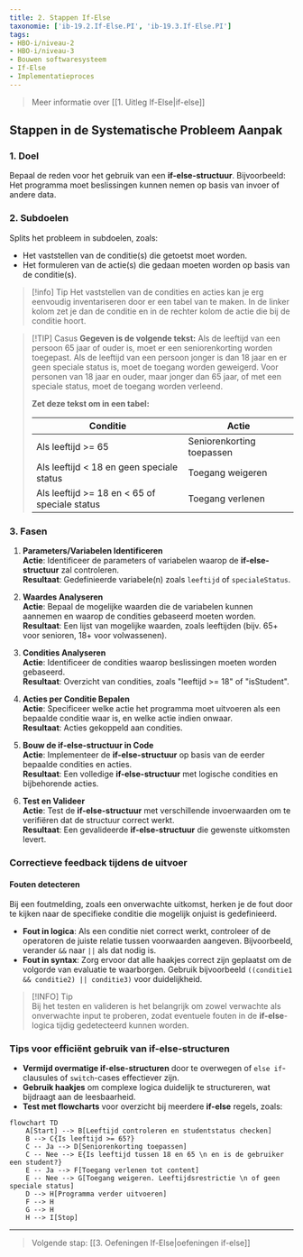 ```yaml
---
title: 2. Stappen If-Else
taxonomie: ['ib-19.2.If-Else.PI', 'ib-19.3.If-Else.PI']
tags:
- HBO-i/niveau-2
- HBO-i/niveau-3
- Bouwen softwaresysteem
- If-Else
- Implementatieproces
---
```


> Meer informatie over [[1. Uitleg If-Else|if-else]]

## Stappen in de Systematische Probleem Aanpak
### 1. Doel
Bepaal de reden voor het gebruik van een **if-else-structuur**. Bijvoorbeeld: Het programma moet beslissingen kunnen nemen op basis van invoer of andere data.

### 2. Subdoelen
Splits het probleem in subdoelen, zoals:
  - Het vaststellen van de conditie(s) die getoetst moet worden.
  - Het formuleren van de actie(s) die gedaan moeten worden op basis van de conditie(s).

> [!info] Tip 
> Het vaststellen van de condities en acties kan je erg eenvoudig inventariseren door er een tabel van te maken. In de linker kolom zet je dan de conditie en in de rechter kolom de actie die bij de conditie hoort. 

> [!TIP] Casus
> **Gegeven is de volgende tekst:**
> Als de leeftijd van een persoon 65 jaar of ouder is, moet er een seniorenkorting worden toegepast. Als de leeftijd van een persoon jonger is dan 18 jaar en er geen speciale status is, moet de toegang worden geweigerd. Voor personen van 18 jaar en ouder, maar jonger dan 65 jaar, of met een speciale status, moet de toegang worden verleend.
>
> **Zet deze tekst om in een tabel:**
> 
> | Conditie                                    | Actie                   |
> | ------------------------------------------- | ----------------------- |
> | Als leeftijd >= 65                          | Seniorenkorting toepassen |
> | Als leeftijd < 18 en geen speciale status   | Toegang weigeren        |
> | Als leeftijd >= 18 en < 65 of speciale status | Toegang verlenen        |

### 3. Fasen
1. **Parameters/Variabelen Identificeren**  
   **Actie**: Identificeer de parameters of variabelen waarop de **if-else-structuur** zal controleren.  
   **Resultaat**: Gedefinieerde variabele(n) zoals `leeftijd` of `specialeStatus`.

2. **Waardes Analyseren**  
   **Actie**: Bepaal de mogelijke waarden die de variabelen kunnen aannemen en waarop de condities gebaseerd moeten worden.  
   **Resultaat**: Een lijst van mogelijke waarden, zoals leeftijden (bijv. 65+ voor senioren, 18+ voor volwassenen).

3. **Condities Analyseren**  
   **Actie**: Identificeer de condities waarop beslissingen moeten worden gebaseerd.  
   **Resultaat**: Overzicht van condities, zoals "leeftijd >= 18" of "isStudent".

4. **Acties per Conditie Bepalen**  
   **Actie**: Specificeer welke actie het programma moet uitvoeren als een bepaalde conditie waar is, en welke actie indien onwaar.  
   **Resultaat**: Acties gekoppeld aan condities.

5. **Bouw de if-else-structuur in Code**  
   **Actie**: Implementeer de **if-else-structuur** op basis van de eerder bepaalde condities en acties.  
   **Resultaat**: Een volledige **if-else-structuur** met logische condities en bijbehorende acties.

6. **Test en Valideer**  
   **Actie**: Test de **if-else-structuur** met verschillende invoerwaarden om te verifiëren dat de structuur correct werkt.  
   **Resultaat**: Een gevalideerde **if-else-structuur** die gewenste uitkomsten levert.

### Correctieve feedback tijdens de uitvoer
#### Fouten detecteren
Bij een foutmelding, zoals een onverwachte uitkomst, herken je de fout door te kijken naar de specifieke conditie die mogelijk onjuist is gedefinieerd. 
- **Fout in logica**: Als een conditie niet correct werkt, controleer of de operatoren de juiste relatie tussen voorwaarden aangeven. Bijvoorbeeld, verander `&&` naar `||` als dat nodig is.
- **Fout in syntax**: Zorg ervoor dat alle haakjes correct zijn geplaatst om de volgorde van evaluatie te waarborgen. Gebruik bijvoorbeeld `((conditie1 && conditie2) || conditie3)` voor duidelijkheid.

> [!INFO] Tip  
> Bij het testen en valideren is het belangrijk om zowel verwachte als onverwachte input te proberen, zodat eventuele fouten in de **if-else**-logica tijdig gedetecteerd kunnen worden.

### Tips voor efficiënt gebruik van if-else-structuren
- **Vermijd overmatige if-else-structuren** door te overwegen of `else if`-clausules of `switch`-cases effectiever zijn.
- **Gebruik haakjes** om complexe logica duidelijk te structureren, wat bijdraagt aan de leesbaarheid.
- **Test met flowcharts** voor overzicht bij meerdere **if-else** regels, zoals:

```mermaid
flowchart TD
    A[Start] --> B[Leeftijd controleren en studentstatus checken]
    B --> C{Is leeftijd >= 65?}
    C -- Ja --> D[Seniorenkorting toepassen]
    C -- Nee --> E{Is leeftijd tussen 18 en 65 \n en is de gebruiker een student?}
    E -- Ja --> F[Toegang verlenen tot content]
    E -- Nee --> G[Toegang weigeren. Leeftijdsrestrictie \n of geen speciale status]
    D --> H[Programma verder uitvoeren]
    F --> H
    G --> H
    H --> I[Stop]
```

---

> Volgende stap: [[3. Oefeningen If-Else|oefeningen if-else]]